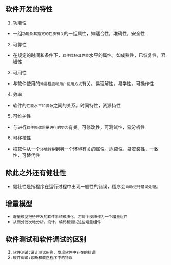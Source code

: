 ## 软件开发的特性
1. 功能性
* 一组`功能及其指定的性质有关`的一组属性，如适合性，准确性，安全性
2. 可靠性
* 在规定的时间和条件下，`软件维持其性能`水平的属性。如成熟性，已恢复性，容错性
3. 可用性
* 与软件使用的`难易程度和用户使用方式`有关。易理解性，易学性，可操作性
4. 效率
* 软件的`性能水平和资源`之间的关系。时间特性，资源特性
5. 可维护性
* 与进行`软件修改需要进行的努力`有关。可修改性，可测试性，易分析性
6. 可移植性
* 把软件从一个`环境转移`到另一个环境有关的属性。适应性，易安装性，一致性，可替代性

## 除此之外还有健壮性
* 健壮性是指程序在运行过程中出现一般性的错误，程序会`自动进行错误处理`。

## 增量模型
* `增量模型把待开发的软件系统模块化，将每个模块作为一个增量组件`
* `从而分批次地分析，设计，编码和测试这些增量组件`

## 软件测试和软件调试的区别
1. `软件测试:设计测试用例，发现软件中存在的错误`
2. `软件调试:诊断和改正程序中的错误`

